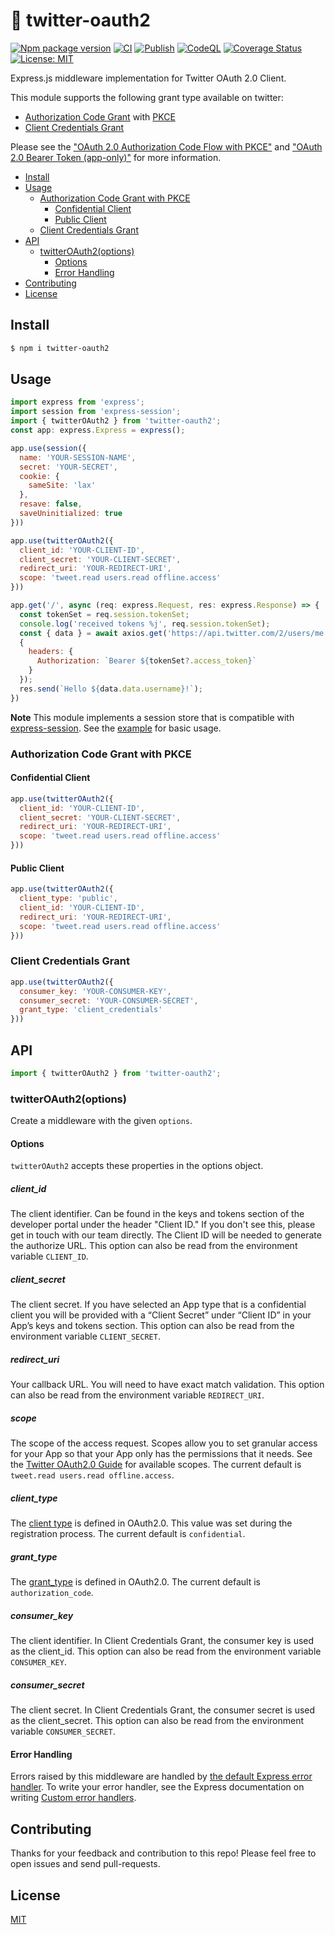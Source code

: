 # :baby_chick: twitter-oauth2
[![Npm package version](https://badgen.net/npm/v/twitter-oauth2)](https://badge.fury.io/js/twitter-oauth2)
[![CI](https://github.com/kg0r0/twitter-oauth2/actions/workflows/ci.yml/badge.svg)](https://github.com/kg0r0/twitter-oauth2/actions/workflows/ci.yml)
[![Publish](https://github.com/kg0r0/twitter-oauth2/actions/workflows/npm.yml/badge.svg)](https://github.com/kg0r0/twitter-oauth2/actions/workflows/npm.yml)
[![CodeQL](https://github.com/kg0r0/twitter-oauth2/actions/workflows/codeql-analysis.yml/badge.svg)](https://github.com/kg0r0/twitter-oauth2/actions/workflows/codeql-analysis.yml)
[![Coverage Status](https://coveralls.io/repos/github/kg0r0/twitter-oauth2/badge.svg?branch=main)](https://coveralls.io/github/kg0r0/twitter-oauth2?branch=main)
[![License: MIT](https://img.shields.io/badge/License-MIT-yellow.svg)](https://opensource.org/licenses/MIT)

Express.js middleware implementation for Twitter OAuth 2.0 Client.

This module supports the following grant type available on twitter:
- [Authorization Code Grant](https://datatracker.ietf.org/doc/html/rfc6749#section-4.1) with [PKCE](https://datatracker.ietf.org/doc/html/rfc7636)
- [Client Credentials Grant](https://datatracker.ietf.org/doc/html/rfc6749#section-4.4)

Please see the ["OAuth 2.0 Authorization Code Flow with PKCE"](https://developer.twitter.com/en/docs/authentication/oauth-2-0/authorization-code) and ["OAuth 2.0 Bearer Token (app-only)"](https://developer.twitter.com/en/docs/authentication/oauth-2-0/application-only) for more information.

- [Install](#install)
- [Usage](#usage)
  - [Authorization Code Grant with PKCE](#authorization-code-grant-with-pkce)
    - [Confidential Client](#confidential-client)
    - [Public Client](#public-client)
  - [Client Credentials Grant](#client-credentials-grant)
- [API](#api)
  - [twitterOAuth2(options)](#twitteroauth2options)
    - [Options](#options)
    - [Error Handling](#error-handling)
- [Contributing](#contributing)
- [License](#license)

## Install
```bash
$ npm i twitter-oauth2
```

## Usage
```js
import express from 'express';
import session from 'express-session';
import { twitterOAuth2 } from 'twitter-oauth2';
const app: express.Express = express();

app.use(session({
  name: 'YOUR-SESSION-NAME',
  secret: 'YOUR-SECRET',
  cookie: {
    sameSite: 'lax'
  },
  resave: false,
  saveUninitialized: true
}))

app.use(twitterOAuth2({
  client_id: 'YOUR-CLIENT-ID',
  client_secret: 'YOUR-CLIENT-SECRET',
  redirect_uri: 'YOUR-REDIRECT-URI',
  scope: 'tweet.read users.read offline.access'
}))

app.get('/', async (req: express.Request, res: express.Response) => {
  const tokenSet = req.session.tokenSet;
  console.log('received tokens %j', req.session.tokenSet);
  const { data } = await axios.get('https://api.twitter.com/2/users/me', 
  { 
    headers: {
      Authorization: `Bearer ${tokenSet?.access_token}`
    }
  });
  res.send(`Hello ${data.data.username}!`);
})
```
**Note** This module implements a session store that is compatible with [express-session](https://www.npmjs.com/package/express-session).
See the [example](https://github.com/kg0r0/twitter-oauth2/tree/main/example) for basic usage.

### Authorization Code Grant with PKCE

#### Confidential Client

```js
app.use(twitterOAuth2({
  client_id: 'YOUR-CLIENT-ID',
  client_secret: 'YOUR-CLIENT-SECRET',
  redirect_uri: 'YOUR-REDIRECT-URI',
  scope: 'tweet.read users.read offline.access'
}))
```

#### Public Client

```js
app.use(twitterOAuth2({
  client_type: 'public',
  client_id: 'YOUR-CLIENT-ID',
  redirect_uri: 'YOUR-REDIRECT-URI',
  scope: 'tweet.read users.read offline.access'
}))
```

### Client Credentials Grant 

```js
app.use(twitterOAuth2({
  consumer_key: 'YOUR-CONSUMER-KEY',
  consumer_secret: 'YOUR-CONSUMER-SECRET',
  grant_type: 'client_credentials'
}))
```

## API

```js
import { twitterOAuth2 } from 'twitter-oauth2';
```

### twitterOAuth2(options)

Create a middleware with the given `options`.

#### Options
`twitterOAuth2` accepts these properties in the options object.

##### client_id

The client identifier.
Can be found in the keys and tokens section of the developer portal under the header "Client ID." If you don't see this, please get in touch with our team directly. The Client ID will be needed to generate the authorize URL.
This option can also be read from the environment variable `CLIENT_ID`.

##### client_secret

The client secret.
If you have selected an App type that is a confidential client you will be provided with a “Client Secret” under “Client ID” in your App’s keys and tokens section.
This option can also be read from the environment variable `CLIENT_SECRET`.

##### redirect_uri 

Your callback URL. You will need to have exact match validation.
This option can also be read from the environment variable `REDIRECT_URI`.

##### scope 

The scope of the access request.
Scopes allow you to set granular access for your App so that your App only has the permissions that it needs. 
See the [Twitter OAuth2.0 Guide](https://developer.twitter.com/en/docs/authentication/oauth-2-0/authorization-code) for available scopes.
The current default is `tweet.read users.read offline.access`.

##### client_type 
The [client type](https://datatracker.ietf.org/doc/html/rfc6749#section-2.1) is defined in OAuth2.0.
This value was set during the registration process.
The current default is `confidential`.

##### grant_type
The [grant_type](https://datatracker.ietf.org/doc/html/rfc6749#appendix-A.10) is defined in OAuth2.0.
The current default is `authorization_code`.

##### consumer_key

The client identifier.
In Client Credentials Grant, the consumer key is used as the client_id.
This option can also be read from the environment variable `CONSUMER_KEY`.

##### consumer_secret

The client secret.
In Client Credentials Grant, the consumer secret is used as the client_secret.
This option can also be read from the environment variable `CONSUMER_SECRET`.

#### Error Handling
Errors raised by this middleware are handled by [the default Express error handler](https://expressjs.com/en/guide/error-handling.html#the-default-error-handler). 
To write your error handler, see the Express documentation on writing [Custom error handlers](https://expressjs.com/en/guide/error-handling.html#writing-error-handlers).

## Contributing
Thanks for your feedback and contribution to this repo!
Please feel free to open issues and send pull-requests.

## License

[MIT](LICENSE)
